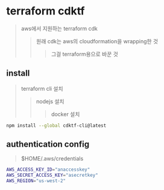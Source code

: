 # terraform cdktf

> aws에서 지원하는 terraform cdk
>
> > 원래 cdk는 aws의 cloudformation을 wrapping한 것
> >
> > > 그걸 terraform용으로 바꾼 것

## install

> terraform cli 설치
>
> > nodejs 설치
> >
> > > docker 설치

```sh
npm install --global cdktf-cli@latest
```

## authentication config

> $HOME/.aws/credentials

```sh
AWS_ACCESS_KEY_ID="anaccesskey"
AWS_SECRET_ACCESS_KEY="asecretkey"
AWS_REGION="us-west-2"
```
